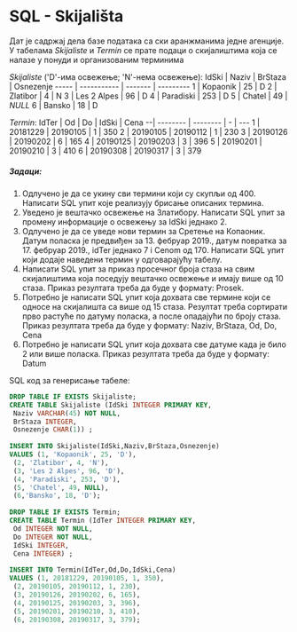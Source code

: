 # SQL - Skijališta
Дат је садржај дела базе података са ски аранжманима једне агенције. У табелама *Skijaliste* 
и *Termin* се прате подаци o скијалиштима која се налазе у понуди и организованим терминима 

*Skijaliste* ('D'-има освежење; 'N'-нема освежење): 
IdSki |    Naziv    | BrStaza | Osnezenje
----- | ----------- | ------- | --------- 
  1   | Kopaonik    |   25    | D
  2   | Zlatibor    |   4     | N
  3   | Les 2 Alpes |   96    | D
  4   | Paradiski   |   253   | D
  5   | Chatel      |   49    | *NULL*
  6   | Bansko      |   18    | D

*Termin*:
IdTer |  Od  |    Do    | IdSki | Cena
--| -------- | -------- | - | --- 
1 | 20181229 | 20190105 | 1 | 350
2 | 20190105 | 20190112 | 1 | 230
3 | 20190126 | 20190202 | 6 | 165
4 | 20190125 | 20190203 | 3 | 396
5 | 20190201 | 20190210 | 3 | 410
6 | 20190308 | 20190317 | 3 | 379

##### Задаци:
1. Одлучено је да се укину сви термини који су скупљи од 400. Написати SQL упит које реализују брисање описаних термина.
2. Уведено је вештачко освежење на Златибору. Написати SQL упит за промену информације о освежењу за IdSki једнако 2. 
3. Одлучено је да се уведе нови термин за Сретење на Копаоник. Датум поласка је предвиђен за 13. фебруар 2019., датум повратка за 17. фебруар 2019., idTer једнако 7 i Cenom од 170. Написати SQL упит који додаје наведени термин у одговарајућу табелу. 
4. Написати SQL упит за приказ просечног броја стаза на свим скијалиштима која поседују вештачко освежење и имају више од 10 стаза. Приказ резултата треба да буде у формату: Prosek. 
5. Потребно је написати SQL упит која дохвата све термине који се односе на скијалишта са више од 15 стаза. Резултат треба сортирати прво растуће по датуму поласка, а после опадајући по броју стаза. Приказ резултата треба да буде у формату: Naziv, BrStaza, Od, Do, Cena 
6.  Потребно је написати SQL упит која дохвата све датуме када је било 2 или више поласка. Приказ резултата треба да буде у формату: Datum

SQL код за генерисање табеле:
```sql
DROP TABLE IF EXISTS Skijaliste;
CREATE TABLE Skijaliste (IdSki INTEGER PRIMARY KEY, 
 Naziv VARCHAR(45) NOT NULL, 
 BrStaza INTEGER, 
 Osnezenje CHAR(1)) ;
 
INSERT INTO Skijaliste(IdSki,Naziv,BrStaza,Osnezenje)
VALUES (1, 'Kopaonik', 25, 'D'),
 (2, 'Zlatibor', 4, 'N'),
 (3, 'Les 2 Alpes', 96, 'D'),
 (4, 'Paradiski', 253, 'D'),
 (5, 'Chatel', 49, NULL),
 (6,'Bansko', 18, 'D');
 
DROP TABLE IF EXISTS Termin;
CREATE TABLE Termin (IdTer INTEGER PRIMARY KEY, 
 Od INTEGER NOT NULL, 
 Do INTEGER NOT NULL, 
 IdSki INTEGER,
 Cena INTEGER) ;
 
INSERT INTO Termin(IdTer,Od,Do,IdSki,Cena)
VALUES (1, 20181229, 20190105, 1, 350), 
 (2, 20190105, 20190112, 1, 230),
 (3, 20190126, 20190202, 6, 165),
 (4, 20190125, 20190203, 3, 396),
 (5, 20190201, 20190210, 3, 410),
 (6, 20190308, 20190317, 3, 379);
 
```